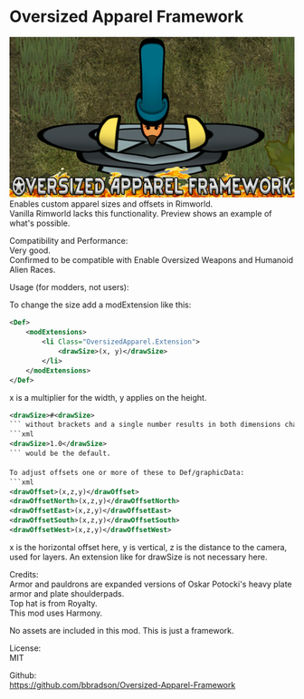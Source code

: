 # Oversized Apparel Framework

![](About/Preview.png?raw=true)  
 Enables custom apparel sizes and offsets in Rimworld.  
Vanilla Rimworld lacks this functionality. Preview shows an example of what's possible.  
  
Compatibility and Performance:  
Very good.  
Confirmed to be compatible with Enable Oversized Weapons and Humanoid Alien Races.  
  
Usage (for modders, not users):  
  
To change the size add a modExtension like this:  
```xml
<Def>  
	<modExtensions>  
		<li Class="OversizedApparel.Extension">  
			<drawSize>(x, y)</drawSize>  
		</li>  
	</modExtensions>  
</Def>  
```
  
x is a multiplier for the width, y applies on the height.  
```xml
<drawSize>#<drawSize>
``` without brackets and a single number results in both dimensions changing by the same amount.  
```xml
<drawSize>1.0</drawSize>
``` would be the default.  
  
To adjust offsets one or more of these to Def/graphicData:  
```xml
<drawOffset>(x,z,y)</drawOffset>  
<drawOffsetNorth>(x,z,y)</drawOffsetNorth>  
<drawOffsetEast>(x,z,y)</drawOffsetEast>  
<drawOffsetSouth>(x,z,y)</drawOffsetSouth>  
<drawOffsetWest>(x,z,y)</drawOffsetWest>  
```
  
x is the horizontal offset here, y is vertical, z is the distance to the camera, used for layers. An extension like for drawSize is not necessary here.  
  
Credits:  
Armor and pauldrons are expanded versions of Oskar Potocki's heavy plate armor and plate shoulderpads.  
Top hat is from Royalty.  
This mod uses Harmony.  
  
No assets are included in this mod. This is just a framework.  
  
License:  
MIT  
  
Github:  
https://github.com/bbradson/Oversized-Apparel-Framework  